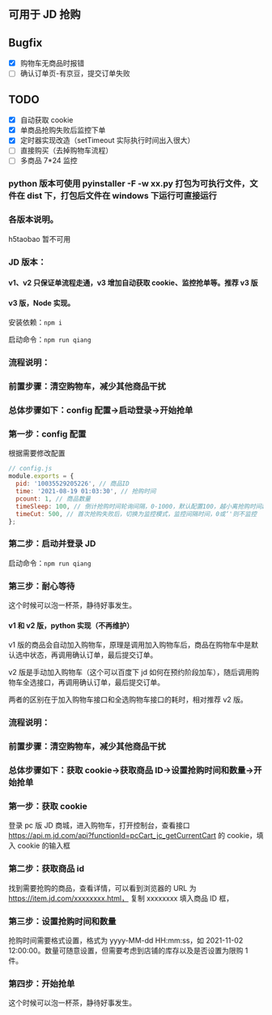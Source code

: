## 可用于 JD 抢购

## Bugfix

- [x] 购物车无商品时报错
- [ ] 确认订单页-有京豆，提交订单失败

## TODO

- [x] 自动获取 cookie
- [x] 单商品抢购失败后监控下单
- [x] 定时器实现改造（setTimeout 实际执行时间出入很大）
- [ ] 直接购买（去掉购物车流程）
- [ ] 多商品 7\*24 监控

### python 版本可使用 pyinstaller -F -w xx.py 打包为可执行文件，文件在 dist 下，打包后文件在 windows 下运行可直接运行

### 各版本说明。

h5taobao 暂不可用

### JD 版本：

#### v1、v2 只保证单流程走通，v3 增加自动获取 cookie、监控抢单等。推荐 v3 版

#### v3 版，Node 实现。

安装依赖：`npm i`

启动命令：`npm run qiang`

### 流程说明：

### 前置步骤：清空购物车，减少其他商品干扰

### 总体步骤如下：config 配置->启动登录->开始抢单

### 第一步：config 配置

根据需要修改配置

```js
// config.js
module.exports = {
  pid: '10035529205226', // 商品ID
  time: '2021-08-19 01:03:30', // 抢购时间
  pcount: 1, // 商品数量
  timeSleep: 100, // 倒计抢购时间轮询间隔，0-1000，默认配置100，越小离抢购时间越精确，但CPU占用也越高，视电脑性能设置。
  timeCut: 500, // 首次抢购失败后，切换为监控模式，监控间隔时间，0或‘'则不监控
};
```

### 第二步：启动并登录 JD

启动命令：`npm run qiang`

### 第三步：耐心等待

这个时候可以泡一杯茶，静待好事发生。

#### v1 和 v2 版，python 实现（不再维护）

v1 版的商品会自动加入购物车，原理是调用加入购物车后，商品在购物车中是默认选中状态，再调用确认订单，最后提交订单。

v2 版是手动加入购物车（这个可以百度下 jd 如何在预约阶段加车），随后调用购物车全选接口，再调用确认订单，最后提交订单。

两者的区别在于加入购物车接口和全选购物车接口的耗时，相对推荐 v2 版。

### 流程说明：

### 前置步骤：清空购物车，减少其他商品干扰

### 总体步骤如下：获取 cookie->获取商品 ID->设置抢购时间和数量->开始抢单

### 第一步：获取 cookie

登录 pc 版 JD 商城，进入购物车，打开控制台，查看接口
https://api.m.jd.com/api?functionId=pcCart_jc_getCurrentCart
的 cookie，填入 cookie 的输入框

### 第二步：获取商品 id

找到需要抢购的商品，查看详情，可以看到浏览器的 URL 为
https://item.jd.com/xxxxxxxx.html，
复制 xxxxxxxx 填入商品 ID 框，

### 第三步：设置抢购时间和数量

抢购时间需要格式设置，格式为 yyyy-MM-dd HH:mm:ss，如 2021-11-02 12:00:00。数量可随意设置，但需要考虑到店铺的库存以及是否设置为限购 1 件。

### 第四步：开始抢单

这个时候可以泡一杯茶，静待好事发生。
